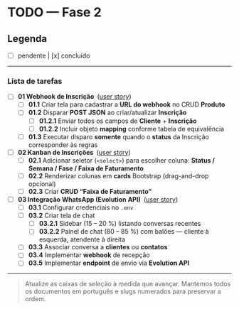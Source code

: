 # TODO — Fase 2

## Legenda
- [ ] pendente   |  [x] concluído

---

### Lista de tarefas

- [ ] **01 Webhook de Inscrição** ([user story](../user-historyes/01-webhook-inscricao.md))
  - [ ] **01.1** Criar tela para cadastrar a **URL do webhook** no CRUD **Produto**
  - [ ] **01.2** Disparar **POST JSON** ao criar/atualizar **Inscrição**
    - [ ] **01.2.1** Enviar todos os campos de **Cliente** + **Inscrição**
    - [ ] **01.2.2** Incluir objeto **mapping** conforme tabela de equivalência
  - [ ] **01.3** Executar disparo **somente** quando o **status** da Inscrição corresponder às regras

- [ ] **02 Kanban de Inscrições** ([user story](../user-historyes/02-kanban-inscricoes.md))
  - [ ] **02.1** Adicionar seletor (`<select>`) para escolher coluna: **Status / Semana / Fase / Faixa de Faturamento**
  - [ ] **02.2** Renderizar colunas em **cards** Bootstrap (drag-and-drop opcional)
  - [ ] **02.3** Criar **CRUD “Faixa de Faturamento”**

- [ ] **03 Integração WhatsApp (Evolution API)** ([user story](../user-historyes/03-integracao-whatsapp.md))
  - [ ] **03.1** Configurar credenciais no `.env`
  - [ ] **03.2** Criar tela de chat
    - [ ] **03.2.1** Sidebar (15 – 20 %) listando conversas recentes
    - [ ] **03.2.2** Painel de chat (80 – 85 %) com balões — cliente à esquerda, atendente à direita
  - [ ] **03.3** Associar conversa a **clientes** ou **contatos**
  - [ ] **03.4** Implementar **webhook** de recepção
  - [ ] **03.5** Implementar **endpoint** de envio via **Evolution API**

---

> Atualize as caixas de seleção à medida que avançar. Mantemos todos os documentos em português e slugs numerados para preservar a ordem.
